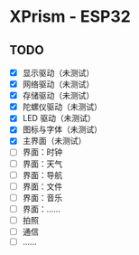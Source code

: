 # XPrism - ESP32

## TODO

- [x] 显示驱动（未测试）
- [x] 网络驱动（未测试）
- [x] 存储驱动（未测试）
- [x] 陀螺仪驱动（未测试）
- [x] LED 驱动（未测试）
- [x] 图标与字体（未测试）
- [x] 主界面（未测试）
- [ ] 界面：时钟
- [ ] 界面：天气
- [ ] 界面：导航
- [ ] 界面：文件
- [ ] 界面：音乐
- [ ] 界面：……
- [ ] 拍照
- [ ] 通信
- [ ] ……